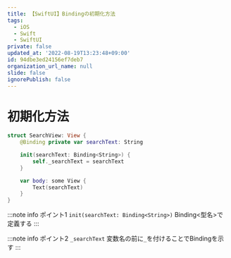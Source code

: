 ```yaml
---
title: 【SwiftUI】Bindingの初期化方法
tags:
  - iOS
  - Swift
  - SwiftUI
private: false
updated_at: '2022-08-19T13:23:48+09:00'
id: 94dbe3ed24156ef7deb7
organization_url_name: null
slide: false
ignorePublish: false
---
```

# 初期化方法
```swift
struct SearchView: View {
    @Binding private var searchText: String

    init(searchText: Binding<String>) {
        self._searchText = searchText
    }

    var body: some View {
        Text(searchText)
    }
}
```

:::note info
ポイント1
`init(searchText: Binding<String>)`
Binding<型名>で定義する
:::

:::note info
ポイント2
`_searchText`
変数名の前に`_`を付けることでBindingを示す
:::
